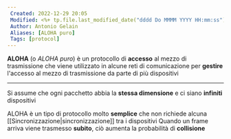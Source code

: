 ```yaml
---
 Created: 2022-12-29 20:05
 Modified: <%+ tp.file.last_modified_date("dddd Do MMMM YYYY HH:mm:ss") %>
 Author: Antonio Gelain
 Aliases: [ALOHA puro]
 Tags: [protocol]
---
```


**ALOHA** (o *ALOHA puro*) è un protocollo di **accesso** al mezzo di trasmissione che viene utilizzato in alcune reti di comunicazione per **gestire** l'accesso al mezzo di trasmissione da parte di più dispositivi

---

Si assume che ogni pacchetto abbia la **stessa dimensione** e ci siano **infiniti** dispositivi

ALOHA è un tipo di protocollo molto **semplice** che non richiede alcuna [[Sincronizzazione|sincronizzazione]] tra i dispositivi
Quando un frame arriva viene trasmesso **subito**, ciò aumenta la probabilità di **collisione**